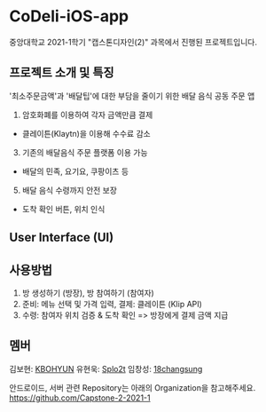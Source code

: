 # CoDeli-iOS-app
중앙대학교 2021-1학기 "캡스톤디자인(2)" 과목에서 진행된 프로젝트입니다.

## 프로젝트 소개 및 특징
'최소주문금액'과 '배달팁'에 대한 부담을 줄이기 위한 배달 음식 공동 주문 앱

1. 암호화폐를 이용하여 각자 금액만큼 결제
- 클레이튼(Klaytn)을 이용해 수수료 감소
3. 기존의 배달음식 주문 플랫폼 이용 가능
- 배달의 민족, 요기요, 쿠팡이츠 등
5. 배달 음식 수령까지 안전 보장
- 도착 확인 버튼, 위치 인식

## User Interface (UI)

## 사용방법
1. 방 생성하기 (방장), 방 참여하기 (참여자)
2. 준비: 메뉴 선택 및 가격 입력, 결제: 클레이튼 (Klip API)
3. 수령: 참여자 위치 검증 & 도착 확인 => 방장에게 결제 금액 지급

## 멤버
김보현: [KBOHYUN](https://github.com/KBOHYUN)
유현욱: [Splo2t](https://github.com/Splo2t)
임창성: [18changsung](https://github.com/18changsung)

안드로이드, 서버 관련 Repository는 아래의 Organization을 참고해주세요.
https://github.com/Capstone-2-2021-1
